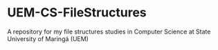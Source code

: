 # UEM-CS-FileStructures
A repository for my file structures studies in Computer Science at State University of Maringá (UEM)